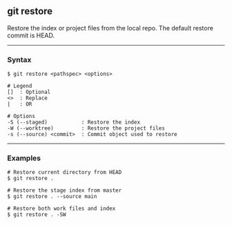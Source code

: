 ## git restore
Restore the index or project files from the local repo. The default restore 
commit is HEAD.

-------------------------------------------------------------------------------
### Syntax
```
$ git restore <pathspec> <options>

# Legend
[]  : Optional
<>  : Replace
|   : OR
  
# Options
-S (--staged)           : Restore the index
-W (--worktree)         : Restore the project files
-s (--source) <commit>  : Commit object used to restore   
```


-------------------------------------------------------------------------------
### Examples
```shell
# Restore current directory from HEAD
$ git restore .

# Restore the stage index from master
$ git restore . --source main

# Restore both work files and index
$ git restore . -SW
```